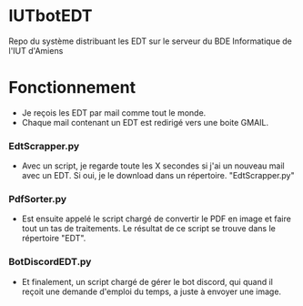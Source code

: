 # IUTbotEDT
Repo du système distribuant les EDT sur le serveur du BDE Informatique de l'IUT d'Amiens


# Fonctionnement

- Je reçois les EDT par mail comme tout le monde.
- Chaque mail contenant un EDT est redirigé vers une boite GMAIL.
### EdtScrapper.py
-  Avec un script, je regarde toute les X secondes si j'ai un nouveau mail avec un EDT. Si oui, je le download dans un répertoire. "EdtScrapper.py"
### PdfSorter.py
- Est ensuite appelé le script chargé de convertir le PDF en image et faire tout un tas de traitements. Le résultat de ce script se trouve dans le répertoire "EDT".
### BotDiscordEDT.py
- Et finalement, un script chargé de gérer le bot discord, qui quand il reçoit une demande d'emploi du temps, a juste à envoyer une image.